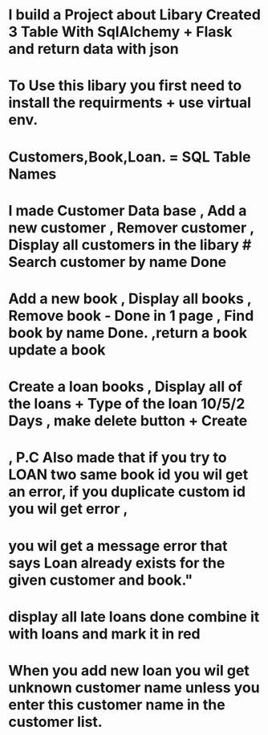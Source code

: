 # I build a Project about Libary Created 3 Table With SqlAlchemy + Flask and return data with json
# To Use this libary you first need to install the requirments + use virtual env.
# Customers,Book,Loan. = SQL Table Names 

# I made Customer Data base , Add a new customer , Remover customer , Display all customers  in the libary  # Search customer by name Done 


# Add a new book , Display all books  , Remove book - Done in 1 page , Find book by name Done. ,return a book update a book 

# Create a loan books , Display all of the loans + Type of the loan 10/5/2 Days , make delete button + Create

# , P.C Also made that if you try to LOAN two same book id you wil get an error, if you duplicate custom id you wil get error , 
# you wil get a message error that says Loan already exists for the given customer and book."

 # display all late loans done combine it with loans and mark it in red

 # When you add new loan you wil get unknown customer name unless you enter this customer name in the customer list.


